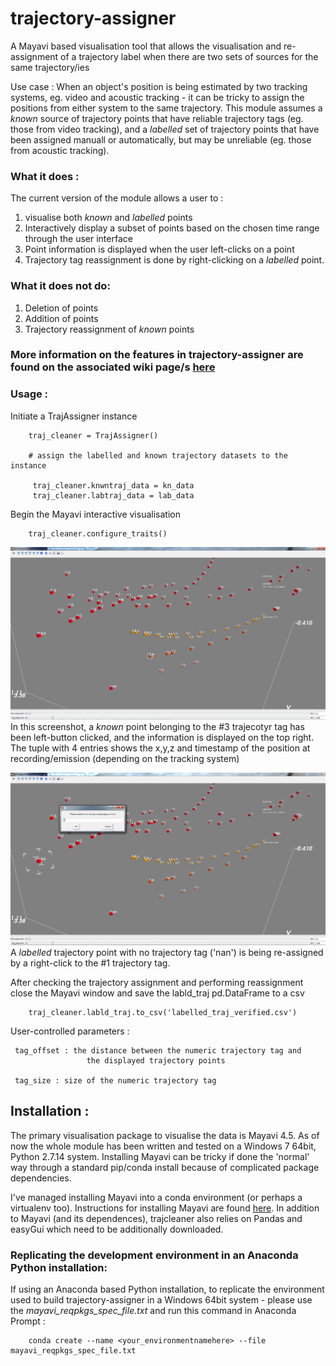 # trajectory-assigner
A Mayavi based visualisation tool that allows the visualisation and re-assignment of a trajectory label when there are two
sets of sources for the same trajectory/ies

Use case :
When an object's position is being estimated by two tracking systems, eg. video and acoustic tracking - it can be tricky to assign the positions from either system to the same trajectory. This module assumes a *known* source of trajectory points that have reliable trajectory tags (eg. those from video tracking), and a *labelled* set of trajectory points that have been assigned manuall or automatically, but may be unreliable (eg. those from acoustic tracking). 

### What it does : 
The current version of the module allows a user to :
1) visualise both *known* and *labelled* points
2) Interactively display a subset of points based on the chosen time range through the user interface
3) Point information is displayed when the user left-clicks on a point
4) Trajectory tag reassignment is done by right-clicking on a *labelled* point. 

### What it does not do:
1) Deletion of points
2) Addition of points
3) Trajectory reassignment of *known* points 


### More information on the features in trajectory-assigner are found on the associated wiki page/s [here](https://github.com/thejasvibr/trajectory-assigner/wiki)


### Usage : 
Initiate a TrajAssigner instance 
        
        traj_cleaner = TrajAssigner()
        
        # assign the labelled and known trajectory datasets to the instance 
        
         traj_cleaner.knwntraj_data = kn_data
         traj_cleaner.labtraj_data = lab_data
         
Begin the Mayavi interactive visualisation
        
        traj_cleaner.configure_traits()
        
 ![](mayavi/screenshot1_trajcleaner.PNG)
In this screenshot, a *known* point belonging to the #3 trajecotyr tag has been left-button clicked, and the information 
is displayed on the top right. The tuple with 4 entries shows the x,y,z and timestamp of the position 
at recording/emission (depending on the tracking system)

 ![](mayavi/screenshot2_trajcleaner.PNG)
 A *labelled* trajectory point with no trajectory tag ('nan') is being re-assigned by a right-click to the #1 trajectory tag.
 
After checking the trajectory assignment and performing reassignment close the
Mayavi window and save the labld_traj pd.DataFrame to a csv 
        
        traj_cleaner.labld_traj.to_csv('labelled_traj_verified.csv')
        
User-controlled parameters :
        
     tag_offset : the distance between the numeric trajectory tag and 
                     the displayed trajectory points
        
     tag_size : size of the numeric trajectory tag

## Installation : 
The primary visualisation package to visualise the data is Mayavi 4.5. As of now the whole module has been written and tested on a Windows 7 64bit, Python 2.7.14 system. Installing Mayavi can be tricky if done the 'normal' way through a standard pip/conda install because of complicated package dependencies.

I've managed installing Mayavi into a conda environment (or perhaps a virtualenv too). Instructions for installing Mayavi are found [here](http://docs.enthought.com/mayavi/mayavi/installation.html). In addition to Mayavi (and its dependences), trajcleaner also relies on Pandas and easyGui which need to be additionally downloaded. 

### Replicating the development environment in an Anaconda Python installation: 
If using an Anaconda based Python installation, to replicate the environment used to build trajectory-assigner in a Windows 64bit system - please use the *mayavi_reqpkgs_spec_file.txt* and run this command in Anaconda Prompt : 
 
        conda create --name <your_environmentnamehere> --file mayavi_reqpkgs_spec_file.txt
 
